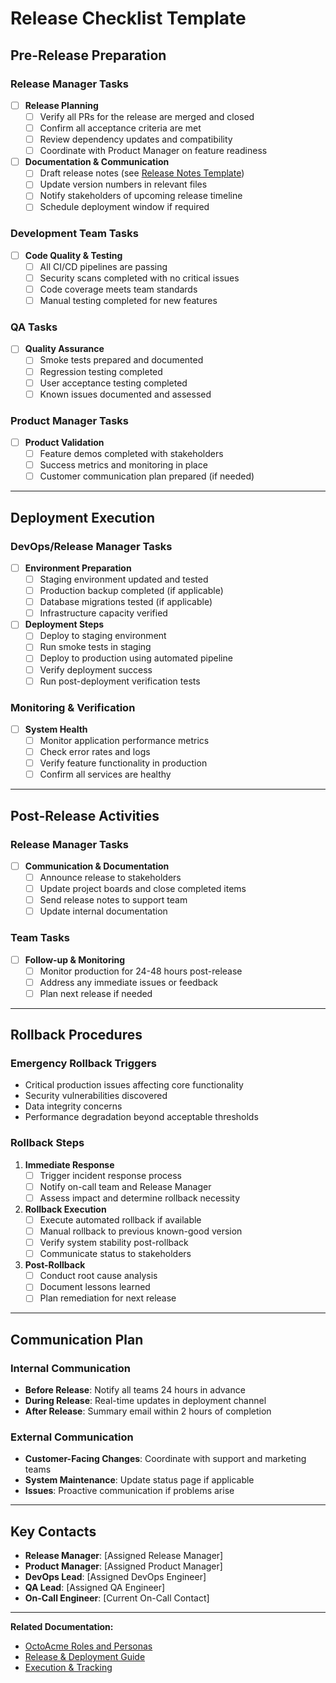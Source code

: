 # Release Checklist Template

## Pre-Release Preparation

### Release Manager Tasks
- [ ] **Release Planning**
  - [ ] Verify all PRs for the release are merged and closed
  - [ ] Confirm all acceptance criteria are met
  - [ ] Review dependency updates and compatibility
  - [ ] Coordinate with Product Manager on feature readiness

- [ ] **Documentation & Communication**
  - [ ] Draft release notes (see [Release Notes Template](../octoacme-release-and-deployment.md))
  - [ ] Update version numbers in relevant files
  - [ ] Notify stakeholders of upcoming release timeline
  - [ ] Schedule deployment window if required

### Development Team Tasks
- [ ] **Code Quality & Testing**
  - [ ] All CI/CD pipelines are passing
  - [ ] Security scans completed with no critical issues
  - [ ] Code coverage meets team standards
  - [ ] Manual testing completed for new features

### QA Tasks
- [ ] **Quality Assurance**
  - [ ] Smoke tests prepared and documented
  - [ ] Regression testing completed
  - [ ] User acceptance testing completed
  - [ ] Known issues documented and assessed

### Product Manager Tasks
- [ ] **Product Validation**
  - [ ] Feature demos completed with stakeholders
  - [ ] Success metrics and monitoring in place
  - [ ] Customer communication plan prepared (if needed)

---

## Deployment Execution

### DevOps/Release Manager Tasks
- [ ] **Environment Preparation**
  - [ ] Staging environment updated and tested
  - [ ] Production backup completed (if applicable)
  - [ ] Database migrations tested (if applicable)
  - [ ] Infrastructure capacity verified

- [ ] **Deployment Steps**
  - [ ] Deploy to staging environment
  - [ ] Run smoke tests in staging
  - [ ] Deploy to production using automated pipeline
  - [ ] Verify deployment success
  - [ ] Run post-deployment verification tests

### Monitoring & Verification
- [ ] **System Health**
  - [ ] Monitor application performance metrics
  - [ ] Check error rates and logs
  - [ ] Verify feature functionality in production
  - [ ] Confirm all services are healthy

---

## Post-Release Activities

### Release Manager Tasks
- [ ] **Communication & Documentation**
  - [ ] Announce release to stakeholders
  - [ ] Update project boards and close completed items
  - [ ] Send release notes to support team
  - [ ] Update internal documentation

### Team Tasks
- [ ] **Follow-up & Monitoring**
  - [ ] Monitor production for 24-48 hours post-release
  - [ ] Address any immediate issues or feedback
  - [ ] Plan next release if needed

---

## Rollback Procedures

### Emergency Rollback Triggers
- Critical production issues affecting core functionality
- Security vulnerabilities discovered
- Data integrity concerns
- Performance degradation beyond acceptable thresholds

### Rollback Steps
1. **Immediate Response**
   - [ ] Trigger incident response process
   - [ ] Notify on-call team and Release Manager
   - [ ] Assess impact and determine rollback necessity

2. **Rollback Execution**
   - [ ] Execute automated rollback if available
   - [ ] Manual rollback to previous known-good version
   - [ ] Verify system stability post-rollback
   - [ ] Communicate status to stakeholders

3. **Post-Rollback**
   - [ ] Conduct root cause analysis
   - [ ] Document lessons learned
   - [ ] Plan remediation for next release

---

## Communication Plan

### Internal Communication
- **Before Release**: Notify all teams 24 hours in advance
- **During Release**: Real-time updates in deployment channel
- **After Release**: Summary email within 2 hours of completion

### External Communication
- **Customer-Facing Changes**: Coordinate with support and marketing teams
- **System Maintenance**: Update status page if applicable
- **Issues**: Proactive communication if problems arise

---

## Key Contacts

- **Release Manager**: [Assigned Release Manager]
- **Product Manager**: [Assigned Product Manager]
- **DevOps Lead**: [Assigned DevOps Engineer]
- **QA Lead**: [Assigned QA Engineer]
- **On-Call Engineer**: [Current On-Call Contact]

---

**Related Documentation:**
- [OctoAcme Roles and Personas](../octoacme-roles-and-personas.md)
- [Release & Deployment Guide](../octoacme-release-and-deployment.md)
- [Execution & Tracking](../octoacme-execution-and-tracking.md)
